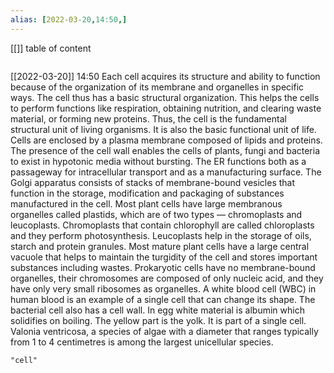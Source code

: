 ```yaml
---
alias: [2022-03-20,14:50,]
---
```

[[]]
table of content
```toc
```

[[2022-03-20]] 14:50
Each cell acquires its structure and ability to function because of the organization of its membrane and organelles in specific ways.
The cell thus has a basic structural organization. This helps the cells to perform functions like respiration, obtaining nutrition, and clearing waste material, or forming new proteins.
Thus, the cell is the fundamental structural unit of living organisms. It is also the basic functional unit of life.
Cells are enclosed by a plasma membrane composed of lipids and proteins.
The presence of the cell wall enables the cells of plants, fungi and bacteria to exist in hypotonic media without bursting.
The ER functions both as a passageway for intracellular transport and as a manufacturing surface.
The Golgi apparatus consists of stacks of membrane-bound vesicles that function in the storage, modification and packaging of substances manufactured in the cell.
Most plant cells have large membranous organelles called plastids, which are of two types — chromoplasts and leucoplasts.
Chromoplasts that contain chlorophyll are called chloroplasts and they perform photosynthesis. Leucoplasts help in the storage of oils, starch and protein granules.
Most mature plant cells have a large central vacuole that helps to maintain the turgidity of the cell and stores important substances including wastes.
Prokaryotic cells have no membrane-bound organelles, their chromosomes are composed of only nucleic acid, and they have only very small ribosomes as organelles.
A white blood cell (WBC) in human blood is an example of a single cell that can change its shape.
The bacterial cell also has a cell wall.
In egg white material is albumin which solidifies on boiling. The yellow part is the yolk. It is part of a single cell.
Valonia ventricosa, a species of algae with a diameter that ranges typically from 1 to 4 centimetres is among the largest unicellular species.
```query
"cell"
```
